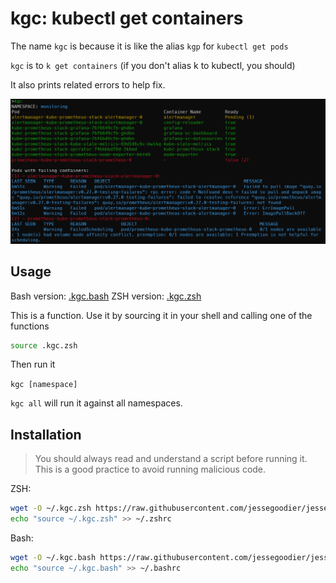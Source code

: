 # kgc: kubectl get containers

The name `kgc` is because it is like the alias `kgp` for `kubectl get pods`

`kgc` is to `k get containers` (if you don't alias k to kubectl, you should)

It also prints related errors to help fix.

![kgc-screenshot](kgc.png)

## Usage

Bash version: [.kgc.bash](.kgc.bash)
ZSH version: [.kgc.zsh](.kgc.zsh)

This is a function. Use it by sourcing it in your shell and calling one of the functions

```sh
source .kgc.zsh
```

Then run it

`kgc [namespace]`

`kgc all` will run it against all namespaces.

## Installation

>You should always read and understand a script before running it. This is a good practice to avoid running malicious code.

ZSH:

```sh
wget -O ~/.kgc.zsh https://raw.githubusercontent.com/jessegoodier/jesse-zsh-profile/main/.kgc.zsh
echo "source ~/.kgc.zsh" >> ~/.zshrc
```

Bash:

```sh
wget -O ~/.kgc.bash https://raw.githubusercontent.com/jessegoodier/jesse-zsh-profile/main/.kgc.bash
echo "source ~/.kgc.bash" >> ~/.bashrc
```
